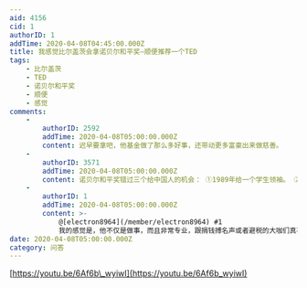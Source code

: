 ```yaml
---
aid: 4156
cid: 1
authorID: 1
addTime: 2020-04-08T04:45:00.000Z
title: 我感觉比尔盖茨会拿诺贝尔和平奖–顺便推荐一个TED
tags:
    - 比尔盖茨
    - TED
    - 诺贝尔和平奖
    - 顺便
    - 感觉
comments:
    -
        authorID: 2592
        addTime: 2020-04-08T05:00:00.000Z
        content: 迟早要拿吧，他基金做了那么多好事，还带动更多富豪出来做慈善。
    -
        authorID: 3571
        addTime: 2020-04-08T05:00:00.000Z
        content: 诺贝尔和平奖错过三个给中国人的机会： ①1989年给一个学生领袖。 ②1990年代颁奖给正在坐牢的魏京生。 ③2009年给天安门母亲。
    -
        authorID: 1
        addTime: 2020-04-08T05:00:00.000Z
        content: >-
            @[electron8964](/member/electron8964) #1
            我的感觉是，他不仅是做事，而且非常专业，跟捐钱搏名声或者避税的大咖们真不一样，也和那种光喊口号的组织不同，看他在哈佛和TED上的演讲，感觉真的是想得很清楚，做得很踏实。
date: 2020-04-08T05:00:00.000Z
category: 问答
---
```


[https://youtu.be/6Af6b\_wyiwI](https://youtu.be/6Af6b_wyiwI)

